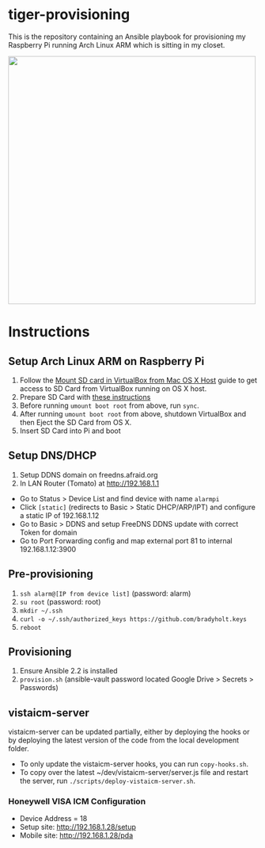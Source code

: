 # tiger-provisioning

This is the repository containing an Ansible playbook for provisioning my Raspberry Pi running Arch Linux ARM which is sitting in my closet.

<img src="https://cloud.githubusercontent.com/assets/759811/20446573/fa820624-ad9f-11e6-8cfb-554aca927988.png" width="500px">

# Instructions

## Setup Arch Linux ARM on Raspberry Pi

1. Follow the [Mount SD card in VirtualBox from Mac OS X Host](http://www.geekytidbits.com/mount-sd-card-virtualbox-from-mac-osx/) guide to get access to SD Card from VirtualBox running on OS X host.
2. Prepare SD Card with [these instructions](https://archlinuxarm.org/platforms/armv6/raspberry-pi)
2. Before running `umount boot root` from above, run `sync`.
3. After running  `umount boot root` from above, shutdown VirtualBox and then Eject the SD Card from OS X.
2. Insert SD Card into Pi and boot

## Setup DNS/DHCP

1. Setup DDNS domain on freedns.afraid.org
2. In LAN Router (Tomato) at http://192.168.1.1
 - Go to Status > Device List and find device with name `alarmpi`
 - Click `[static]` (redirects to Basic > Static DHCP/ARP/IPT) and configure a static IP of 192.168.1.12
 - Go to Basic > DDNS and setup FreeDNS DDNS update with correct Token for domain
 - Go to Port Forwarding config and map external port 81 to internal 192.168.1.12:3900

## Pre-provisioning

1. `ssh alarm@[IP from device list]` (password: alarm)
2. `su root` (password: root)
3. `mkdir ~/.ssh`
4. `curl -o ~/.ssh/authorized_keys https://github.com/bradyholt.keys`
5. `reboot`

## Provisioning

1. Ensure Ansible 2.2 is installed
2. `provision.sh` (ansible-vault password located Google Drive > Secrets > Passwords)

## vistaicm-server

vistaicm-server can be updated partially, either by deploying the hooks or by deploying the latest version of the code from the local development folder.

- To only update the vistaicm-server hooks, you can run `copy-hooks.sh`.
- To copy over the latest ~/dev/vistaicm-server/server.js file and restart the server, run `./scripts/deploy-vistaicm-server.sh`.

### Honeywell VISA ICM Configuration

 - Device Address = 18
 - Setup site: http://192.168.1.28/setup
 - Mobile site: http://192.168.1.28/pda
 
